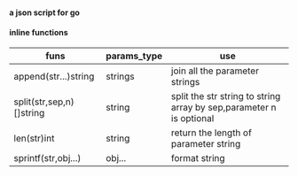 #### a json script for go

#### inline functions

funs|params_type|use
---|---|---
append(str...)string|strings|join all the parameter strings
split(str,sep,n)[]string|string|split the str string to string array by sep,parameter n is optional 
len(str)int|string|return the length of parameter string
sprintf(str,obj...)|obj...|format string
